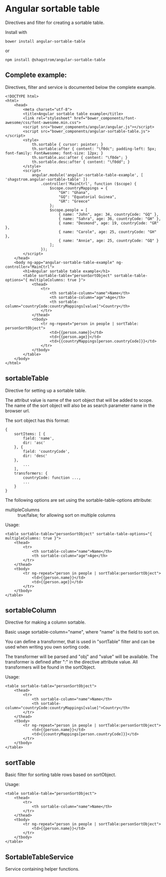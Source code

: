 # Angular sortable table

Directives and filter for creating a sortable table.

Install with

    bower install angular-sortable-table

or

    npm install @shagstrom/angular-sortable-table

## Complete example:

Directives, filter and service is documented below the complete example.

    <!DOCTYPE html>
    <html>
        <head>
            <meta charset="utf-8">
            <title>Angular sortable table example</title>
            <link rel="stylesheet" href="bower_components/font-awesome/css/font-awesome.min.css">
            <script src="bower_components/angular/angular.js"></script>
            <script src="bower_components/angular-sortable-table.js"></script>
            <style>
                th.sortable { cursor: pointer; }
                th.sortable:after { content: "\f0dc"; padding-left: 5px; font-family: FontAwesome; font-size: 12px; }
                th.sortable.asc:after { content: "\f0de"; }
                th.sortable.desc:after { content: "\f0dd"; }
            </style>
            <script>
                angular.module('angular-sortable-table-example', [ 'shagstrom.angular-sortable-table' ])
                    .controller('MainCtrl', function ($scope) {
                        $scope.countryMappings = {
                            "GH": "Ghana",
                            "GQ": "Equatorial Guinea",
                            "GR": "Greece"
                        };
                        $scope.people = [
                            { name: "John", age: 34, countryCode: "GQ" },
                            { name: "Sahra", age: 36, countryCode: "GH" },
                            { name: "Desmond", age: 19, countryCode: "GR" },
                            { name: "Carole", age: 25, countryCode: "GH" },
                            { name: "Annie", age: 25, countryCode: "GQ" }
                        ];
                    });
            </script>
        </head>
        <body ng-app="angular-sortable-table-example" ng-controller="MainCtrl">
            <h1>Angular sortable table example</h1>
            <table sortable-table="personSortObject" sortable-table-options="{ multipleColumns: true }">
                <thead>
                    <tr>
                        <th sortable-column="name">Name</th>
                        <th sortable-column="age">Age</th>
                        <th sortable-column="countryCode:countryMappings[value]">Country</th>
                    </tr>
                </thead>
                <tbody>
                    <tr ng-repeat="person in people | sortTable: personSortObject">
                        <td>{{person.name}}</td>
                        <td>{{person.age}}</td>
                        <td>{{countryMappings[person.countryCode]}}</td>
                    </tr>
                </tbody>
            </table>
        </body>
    </html>

## sortableTable

Directive for setting up a sortable table.

The attribut value is name of the sort object that will be added to scope. The name
of the sort object will also be as search parameter name in the browser url.

The sort object has this format:

    {
        sortItems: [ {
            field: 'name',
            dir: 'asc'
        }, {
            field: 'countryCode',
            dir: 'desc'
        }, 
            ...
        ],
        transformers: {
            countryCode: function ...,
            ...
        }
    }

The following options are set using the sortable-table-options attribute:

<dl>
    <dt>multipleColumns</dt>
    <dd>true/false; for allowing sort on multiple columns</dd>
</dl>

Usage:

    <table sortable-table="personSortObject" sortable-table-options="{ multipleColumns: true }">
        <thead>
            <tr>
                <th sortable-column="name">Name</th>
                <th sortable-column="age">Age</th>
            </tr>
        </thead>
        <tbody>
            <tr ng-repeat="person in people | sortTable:personSortObject">
                <td>{{person.name}}</td>
                <td>{{person.age}}</td>
            </tr>
        </tbody>
    </table>

## sortableColumn

Directive for making a column sortable.

Basic usage sortable-column="name", where "name" is the field to sort on.

You can define a transformer, that is used in "sortTable" filter and can be used
when writing you own sorting code.

The transformer will be parsed and "obj" and "value" will be available. The transformer
is defined after ":" in the directive attribute value. All transformers will be found in the sortObject.

Usage:

    <table sortable-table="personSortObject">
        <thead>
            <tr>
                <th sortable-column="name">Name</th>
                <th sortable-column="countryCode:countryMappings[value]">Country</th>
            </tr>
        </thead>
        <tbody>
            <tr ng-repeat="person in people | sortTable:personSortObject">
                <td>{{person.name}}</td>
                <td>{{countryMappings[person.countryCode]}}</td>
            </tr>
        </tbody>
    </table>

## sortTable

Basic filter for sorting table rows based on sortObject.

Usage:

    <table sortable-table="personSortObject">
        <thead>
            <tr>
                <th sortable-column="name">Name</th>
            </tr>
        </thead>
        <tbody>
            <tr ng-repeat="person in people | sortTable:personSortObject">
                <td>{{person.name}}</td>
            </tr>
        </tbody>
    </table>

## SortableTableService

Service containing helper functions.


